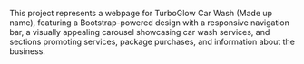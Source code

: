 This project represents a webpage for TurboGlow Car Wash (Made up name), featuring a Bootstrap-powered design with a responsive navigation bar, a visually appealing carousel showcasing car wash services, and sections promoting services, package purchases, and information about the business.
